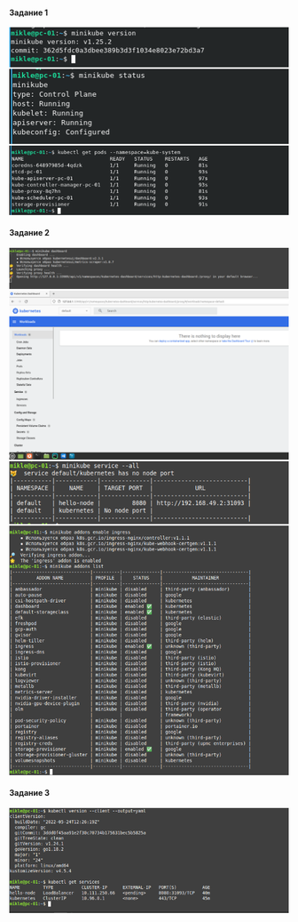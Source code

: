 #### Задание 1
![](img/screen1_0.PNG)
![](img/screen1_1.PNG)
![](img/screen1_2.PNG)
#### Задание 2
![](img/screen2_1.PNG)
![](img/screen2_2.PNG)
![](img/screen2_3.PNG)
![](img/screen2_4.PNG)
#### Задание 3
![](img/screen3_1.PNG)
